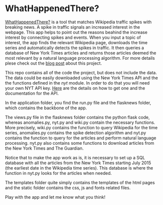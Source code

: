 WhatHappenedThere?
==================

[WhatHappenedThere?](http://whathappenedthere.xyz/) is a tool that matches Wikipedia traffic spikes with breaking news. A spike in traffic signals an increased interest in the webpage. This app helps to point out the reasons beahind the increase interest by connecting spikes and events. When you input a topic of interest, the app finds the relevant Wikipedia page, downloads the time series and automatically detects the spikes in traffic. It then queries a database of New York Times articles and returns those articles deemed the most relevant by a natural language processing algorithm. For more details plese check out the [blog post](http://gobboph.github.io/blog/wht/) about this project.

This repo contains all of the code the project, but does not include the data. The data could be easily downloaded using the New York Times API and the the functions defined in the *nyt* module. In order to do that you will need your own NYT API key. [Here](https://developer.nytimes.com/) are the details on how to get one and the documentation for the API.

In the application folder, you find the run.py file and the flasknews folder, which contains the backbone of the app.

The views.py file in the flasknews folder contains the python flask code, whereas anomalies.py, nyt.py and wiki.py contain the necessary functions. More precisely, wiki.py contains the function to query Wikipedia for the time series, anomalies.py contains the spike detection algorithm and nyt.py contains the function to query for the articles and perform natural language processing. nyt.py also contains some functions to download articles from the New York Times and The Guardian.

Notice that to make the app work as is, it is necessary to set up a SQL database with all the articles from the New York Times starting July 2015 (the earliest date in the Wikipedia time series). This database is where the function in nyt.py looks for the articles when needed.

The templates folder quite simply contains the templates of the html pages and the static folder contains the css, js and fonts related files.

Play with the app and let me know what you think!